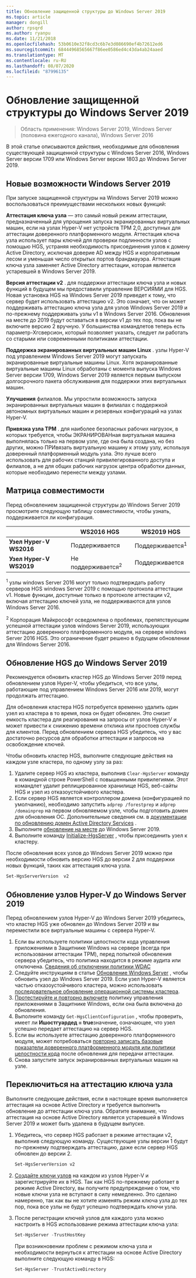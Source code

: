 ```yaml
---
title: Обновление защищенной структуры до Windows Server 2019
ms.topic: article
manager: dongill
author: rpsqrd
ms.author: ryanpu
ms.date: 11/21/2018
ms.openlocfilehash: 53b0610e32f8cd3c6b7e3d086690ef4b72612ed6
ms.sourcegitcommit: 68444968565667f86ee0586ed4c43da4ab24aaed
ms.translationtype: MT
ms.contentlocale: ru-RU
ms.lasthandoff: 08/07/2020
ms.locfileid: "87996135"
---
```

# <a name="upgrade-a-guarded-fabric-to-windows-server-2019"></a>Обновление защищенной структуры до Windows Server 2019

> Область применения: Windows Server 2019, Windows Server (половина ежегодного канала), Windows Server 2016

В этой статье описываются действия, необходимые для обновления существующей защищенной структуры с Windows Server 2016, Windows Server версии 1709 или Windows Server версии 1803 до Windows Server 2019.

## <a name="whats-new-in-windows-server-2019"></a>Новые возможности Windows Server 2019

При запуске защищенной структуры на Windows Server 2019 можно воспользоваться преимуществами нескольких новых функций:

**Аттестация ключа узла** — это самый новый режим аттестации, предназначенный для упрощения запуска экранированных виртуальных машин, если на узлах Hyper-V нет устройств TPM 2,0, доступных для аттестации доверенного платформенного модуля. Аттестация ключа узла использует пары ключей для проверки подлинности узлов с помощью HGS, устраняя необходимость присоединения узлов к домену Active Directory, исключая доверие AD между HGS и корпоративным лесом и уменьшая число открытых портов брандмауэра. Аттестация ключа узла заменяет Active Directory аттестации, которая является устаревшей в Windows Server 2019.

**Версия аттестации v2** . для поддержки аттестации ключа узла и новых функций в будущем мы предоставили управление ВЕРСИЯМИ для HGS. Новая установка HGS на Windows Server 2019 приведет к тому, что сервер будет использовать аттестацию v2. Это означает, что он может поддерживать аттестацию ключа узла для узлов Windows Server 2019 и по-прежнему поддерживать узлы v1 в Windows Server 2016. Обновления на месте до 2019 будут оставаться в версии v1 до тех пор, пока вы не включите версию 2 вручную. У большинства командлетов теперь есть параметр-Хгсверсион, который позволяет указать, следует ли работать со старыми или современными политиками аттестации.

**Поддержка экранированных виртуальных машин Linux** . узлы Hyper-V под управлением Windows Server 2019 могут запускать экранированные виртуальные машины Linux. Хотя экранированные виртуальные машины Linux обработаны с момента выпуска Windows Server версии 1709, Windows Server 2019 является первым выпуском долгосрочного пакета обслуживания для поддержки этих виртуальных машин.

**Улучшения** филиалов. Мы упростили возможность запуска экранированных виртуальных машин в филиалах с поддержкой автономных виртуальных машин и резервных конфигураций на узлах Hyper-V.

**Привязка узла TPM** . для наиболее безопасных рабочих нагрузок, в которых требуется, чтобы ЭКРАНИРОВАНная виртуальная машина выполнялась только на первом узле, где она была создана, но без других, можно ПРИвязать виртуальную машину к этому узлу, используя доверенный платформенный модуль узла. Это лучше всего использовать для рабочих станций привилегированного доступа и филиалов, а не для общих рабочих нагрузок центра обработки данных, которые необходимо перенести между узлами.

## <a name="compatibility-matrix"></a>Матрица совместимости

Перед обновлением защищенной структуры до Windows Server 2019 просмотрите следующую таблицу совместимости, чтобы узнать, поддерживается ли конфигурация.

|  | WS2016 HGS | WS2019 HGS|
|---|---|---|
|**Узел Hyper-V WS2016** | Поддерживается | Поддерживается<sup>1</sup>|
|**Узел Hyper-V WS2019** | Не поддерживается<sup>2</sup> | Поддерживается|

<sup>1</sup> узлы windows Server 2016 могут только подтверждать работу серверов HGS windows Server 2019 с помощью протокола аттестации v1. Новые функции, доступные только в протоколе аттестации v2, включая аттестацию ключей узла, не поддерживаются для узлов Windows Server 2016.

<sup>2</sup> Корпорация Майкрософт осведомлена о проблемах, препятствующим успешной аттестации узлов windows Server 2019, использующих аттестацию доверенного платформенного модуля, на сервере windows Server 2016 HGS. Это ограничение будет решено в будущем обновлении для Windows Server 2016.

## <a name="upgrade-hgs-to-windows-server-2019"></a>Обновление HGS до Windows Server 2019

Рекомендуется обновить кластер HGS до Windows Server 2019 перед обновлением узлов Hyper-V, чтобы убедиться, что все узлы, работающие под управлением Windows Server 2016 или 2019, могут продолжать аттестацию.

Для обновления кластера HGS потребуется временно удалить один узел из кластера в то время, пока он будет обновлен. Это снизит емкость кластера для реагирования на запросы от узлов Hyper-V и может привести к снижению времени отклика или простоев службы для клиентов. Перед обновлением сервера HGS убедитесь, что у вас достаточно ресурсов для обработки аттестации и запросов на освобождение ключей.

Чтобы обновить кластер HGS, выполните следующие действия на каждом узле кластера, по одному узлу за раз:

1.  Удалите сервер HGS из кластера, выполнив `Clear-HgsServer` команду в командной строке PowerShell с повышенными привилегиями. Этот командлет удалит реплицированное хранилище HGS, веб-сайты HGS и узел из отказоустойчивого кластера.
2.  Если сервер HGS является контроллером домена (конфигурацией по умолчанию), необходимо запустить `adprep /forestprep` и `adprep /domainprep` на первом обновляемом узле, чтобы подготовить домен для обновления ОС. Дополнительные сведения см. в [документации по обновлению домен Active Directory Services](../../identity/ad-ds/deploy/upgrade-domain-controllers.md#supported-in-place-upgrade-paths) .
3.  Выполните [обновление на месте](../../get-started-19/install-upgrade-migrate-19.md) до Windows Server 2019.
4.  Выполните команду [Initialize-HgsServer](guarded-fabric-configure-additional-hgs-nodes.md) , чтобы присоединить узел к кластеру.

После обновления всех узлов до Windows Server 2019 можно при необходимости обновить версию HGS до версии 2 для поддержки новых функций, таких как аттестация ключа узла.

```powershell
Set-HgsServerVersion  v2
```

## <a name="upgrade-hyper-v-hosts-to-windows-server-2019"></a>Обновление узлов Hyper-V до Windows Server 2019

Перед обновлением узлов Hyper-V до Windows Server 2019 убедитесь, что кластер HGS уже обновлен до Windows Server 2019 и вы переместили все виртуальные машины с сервера Hyper-V.

1.  Если вы используете политики целостности кода управления приложениями в Защитнике Windows на сервере (всегда при использовании аттестации TPM), перед попыткой обновления сервера убедитесь, что политика находится в режиме аудита или отключена. [Сведения об отключении политики WDAC](/windows/security/threat-protection/windows-defender-application-control/disable-windows-defender-application-control-policies)
2.  Следуйте инструкциям в статье [Обновление Windows Server](../../upgrade/upgrade-overview.md) , чтобы обновить узел до Windows Server 2019. Если узел Hyper-V является частью отказоустойчивого кластера, можно использовать [последовательное обновление операционной системы кластера](../../failover-clustering/Cluster-Operating-System-Rolling-Upgrade.md).
3.  [Протестируйте и повторно включите](/windows/security/threat-protection/windows-defender-application-control/audit-windows-defender-application-control-policies) политику управления приложениями в Защитнике Windows, если она была включена до обновления.
4.  Выполните команду `Get-HgsClientConfiguration` , чтобы проверить, имеет ли **Ишостгуардед = true**значение, означающее, что узел успешно передает аттестацию на сервер HGS.
5.  Если вы используете аттестацию доверенного платформенного модуля, может потребоваться [повторно записать базовые показатели доверенного платформенного модуля или политики целостности кода](guarded-fabric-add-host-information-for-tpm-trusted-attestation.md) после обновления для передачи аттестации.
6.  Снова запустите запуск экранированных виртуальных машин на узле.

## <a name="switch-to-host-key-attestation"></a>Переключиться на аттестацию ключа узла

Выполните следующие действия, если в настоящее время выполняется аттестация на основе Active Directory и требуется выполнить обновление до аттестации ключа узла. Обратите внимание, что аттестация на основе Active Directory является устаревшей в Windows Server 2019 и может быть удалена в будущем выпуске.

1.  Убедитесь, что сервер HGS работает в режиме аттестации v2, выполнив следующую команду. Существующие узлы версии 1 будут по-прежнему подтверждать аттестацию, даже если сервер HGS обновлен до версии 2.

    ```powershell
    Set-HgsServerVersion v2
    ```

2.  [Создайте ключи узлов](guarded-fabric-create-host-key.md) на каждом из узлов Hyper-V и зарегистрируйте их в HGS. Так как HGS по-прежнему работает в режиме Active Directory, вы получите предупреждение о том, что новые ключи узла не вступают в силу немедленно. Это сделано намеренно, так как вы не хотите изменять режим ключа узла до тех пор, пока все узлы не будут успешно подтверждать ключи узла.

3.  После регистрации ключей узлов для каждого узла можно настроить в HGS использование режима аттестации ключа узла:

    ```powershell
    Set-HgsServer -TrustHostKey
    ```

    При возникновении проблем с режимом ключа узла и необходимости вернуться к аттестации на основе Active Directory выполните следующую команду в HGS:

    ```powershell
    Set-HgsServer -TrustActiveDirectory
    ```